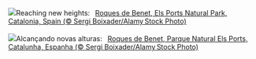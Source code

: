 ![](https://www.bing.com/th?id=OHR.TarragonaSpain_EN-GB6677575953_UHD.jpg&w=1000)Reaching new heights:&nbsp;&ensp;[Roques de Benet, Els Ports Natural Park, Catalonia, Spain (© Sergi Boixader/Alamy Stock Photo)](https://www.bing.com/th?id=OHR.TarragonaSpain_EN-GB6677575953_UHD.jpg)
<br><br/>
![](https://www.bing.com/th?id=OHR.TarragonaSpain_PT-BR3520793083_UHD.jpg&w=1000)Alcançando novas alturas:&nbsp;&ensp;[Roques de Benet, Parque Natural Els Ports, Catalunha, Espanha (© Sergi Boixader/Alamy Stock Photo)](https://www.bing.com/th?id=OHR.TarragonaSpain_PT-BR3520793083_UHD.jpg)
<br><br/>
